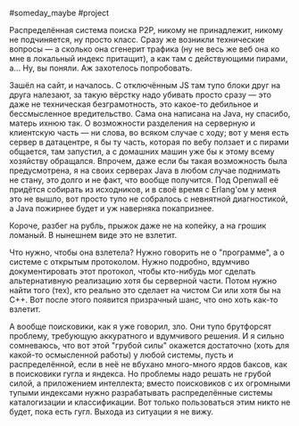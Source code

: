#someday_maybe #project

Распределённая система поиска P2P, никому не принадлежит, никому не подчиняется, ну просто класс. Сразу же возникли технические вопросы — а сколько она сгенерит трафика (ну не весь же веб она ко мне в локальный индекс притащит), а как там с действующими пирами, а... Ну, вы поняли. Аж захотелось попробовать.

Зашёл на сайт, и началось. С отключённым JS там тупо блоки друг на друга налезают, за такую вёрстку надо убивать просто сразу — это даже не техническая безграмотность, это какое-то дебильное и бессмысленное вредительство. Сама она написана на Java, ну спасибо, матерь ихнюю так. О возможности разделения на серверную и клиентскую часть — ни слова, во всяком случае с ходу; вот у меня есть сервер в датацентре, я бы ту часть, которая по вебу ползает и с пирами общается, там запустил, а с домашних машин уже бы к этому всему хозяйству обращался. Впрочем, даже если бы такая возможность была предусмотрена, я на своих серверах Java в любом случае поднимать не стану, это долго и не факт, что вообще получится. Под Openwall её придётся собирать из исходников, и в своё время с Erlang'ом у меня это не вышло, вот просто тупо не собралось с невнятной диагностикой, а Java пожирнее будет и уж наверняка покапризнее.

Короче, разбег на рубль, прыжок даже не на копейку, а на грошик ломаный. В нынешнем виде это не взлетит.

Что нужно, чтобы она взлетела? Нужно говорить не о "программе", а о системе с открытым протоколом. Нужно подробно, вдумчиво документировать этот протокол, чтобы кто-нибудь мог сделать альтернативную реализацию хотя бы серверной части. Потом нужно найти того (тех), кто реально это сделает на чистом Си или хотя бы на C++. Вот после этого появится призрачный шанс, что оно хоть как-то взлетит.

А вообще поисковики, как я уже говорил, зло. Они тупо брутфорсят проблему, требующую аккуратного и вдумчивого решения. И я сильно сомневаюсь, что вот этой "грубой силы" окажется достаточно (хоть для какой-то осмысленной работы) у любой системы, пусть и распределённой, если в неё не вбухано много-много ярдов баксов, как в поисковики гугла и яндекса. Но проблемы надо решать не грубой силой, а приложением интеллекта; вместо поисковиков с их огромными тупыми индексами нужно разрабатывать распределённые системы каталогизации и классификации. Вот только пользоваться этим никто не будет, пока есть гугл. Выхода из ситуации я не вижу.

